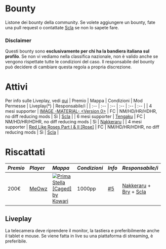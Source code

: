 # Bounty
Listone dei bounty della community.
Se volete aggiungere un bounty, fate una pull request o contattate [Scla](https://osu.ppy.sh/users/6802061) se non lo sapete fare.

### Disclaimer
Questi bounty sono **esclusivamente per chi ha la bandiera italiana sul profilo**.
Se non vi vediamo nella classifica nazionale, non è valido anche se vengono rispettate tutte le condizioni del caso.
Il responsabile del bounty può decidere di cambiare questa regola a propria discrezione.

# Attivi
Per info sulle Liveplay, vedi [qui](#liveplay)
| Premio | Mappa | Condizioni | Mod Permesse | Liveplay(*) | Responsabile/i |
| :-- | :-- | :-- | :-- | :-- | :-- |
| 4 mesi supporter | [IMAGE -MATERIAL- <Version 0>](https://osu.ppy.sh/b/252238) | FC | NM/HD/HR/HDHR, no diff reducing mods | Sì | [Scla](https://osu.ppy.sh/users/6802061) |
| 6 mesi supporter | [Tengaku](https://osu.ppy.sh/beatmapsets/336414#osu/816327) | FC | NM/HD/HR/HDHR, no diff reducing mods | Sì | [Nakkeraru](https://osu.ppy.sh/users/9326857) |
| 4 mesi supporter | [Red Like Roses Part I & II [Rose]](https://osu.ppy.sh/b/326864) | FC | NM/HD/HR/HDHR, no diff reducing mods | Sì | [Scla](https://osu.ppy.sh/users/6802061) |

# Riscattati
| _Premio_ | _Player_ | _Mappa_ | _Condizioni_ | _Info_ |  _Responsabile/i_ |
| :-- | :-- | :-- | :-- | :-- | :-- |
| 200€ | [MeOwz](https://osu.ppy.sh/users/17446380) | [![Prima Stella \[Caged\] by Kowari](https://github.com/osu-italy/bounty/assets/31241607/beaeb2ee-167d-4e33-92d7-c9e25505d568)](https://osu.ppy.sh/b/2663986) | 1000pp | [#5](https://github.com/osu-italy/bounty/issues/5) | [Nakkeraru](https://osu.ppy.sh/users/9326857) + [Bry](https://osu.ppy.sh/users/11786359) + [Scla](https://osu.ppy.sh/users/6802061) |

## Liveplay
La telecamera deve riprendere il monitor, la tastiera e preferibilmente anche il tablet e mouse. Se viene fatta in live su una piattaforma di streaming, è preferibile.
